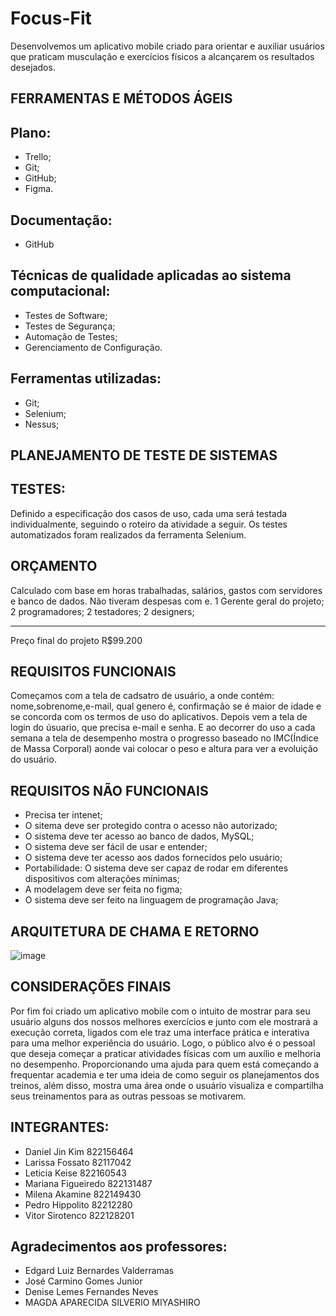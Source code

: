 # Focus-Fit

Desenvolvemos um aplicativo mobile criado para orientar e auxiliar usuários que praticam musculação e exercícios físicos a alcançarem os resultados desejados.

## FERRAMENTAS E MÉTODOS ÁGEIS
## Plano:

- Trello;
- Git;
- GitHub;
- Figma.

## Documentação:
- GitHub

## Técnicas de qualidade aplicadas ao sistema computacional:

- Testes de Software;
- Testes de Segurança;
- Automação de Testes;
- Gerenciamento de Configuração.

## Ferramentas utilizadas:

- Git;
- Selenium;
- Nessus;

## PLANEJAMENTO DE TESTE DE SISTEMAS
## TESTES:
 Definido a especificação dos casos de uso, cada uma será testada individualmente, seguindo o roteiro da atividade a seguir.
Os testes automatizados foram realizados da ferramenta Selenium.

## ORÇAMENTO
Calculado com base em horas trabalhadas, salários, gastos com servidores e banco de dados. Não tiveram despesas com e.
1 Gerente geral do projeto;
2 programadores;
2 testadores;
2 designers; 
___________
Preço final do projeto R$99.200

## REQUISITOS FUNCIONAIS
 Começamos com a tela de cadsatro de usuário, a onde contém: nome,sobrenome,e-mail, qual genero é, confirmação se é maior de idade e se concorda com os termos de uso do aplicativos.
Depois vem a tela de login do úsuario, que precisa e-mail e senha. E ao decorrer do uso a cada semana a tela de desempenho mostra o progresso baseado no IMC(Índice de Massa Corporal) aonde vai colocar o peso e altura para ver a evoluição do usuário.

## REQUISITOS NÃO FUNCIONAIS
- Precisa ter intenet;
- O sitema deve ser protegido contra o acesso não autorizado;
- O sistema deve ter acesso ao banco de dados, MySQL;
- O sistema deve ser fácil de usar e entender;
- O sistema deve ter acesso aos dados fornecidos pelo usuário; 
- Portabilidade: O sistema deve ser capaz de rodar em diferentes dispositivos com alterações mínimas; 
- A modelagem deve ser feita no figma;
- O sistema deve ser feito na linguagem de programação Java;

## ARQUITETURA DE CHAMA E RETORNO
![image](https://github.com/Lafossato/Focus-Fit/assets/92603640/68e863af-4344-45e3-b014-f72e4e47a047)

## CONSIDERAÇÕES FINAIS
 Por fim foi criado um aplicativo mobile com o intuito de mostrar para seu usuário alguns dos nossos melhores exercícios e junto com ele mostrará a execução correta, ligados com ele traz uma interface prática e interativa para uma melhor experiência do usuário. Logo, o público alvo é o pessoal que deseja começar a praticar atividades físicas com um auxílio e melhoria no desempenho.
Proporcionando uma ajuda para quem está começando a frequentar academia e ter uma ideia de como seguir os planejamentos dos treinos, além disso, mostra uma área onde o usuário visualiza e compartilha seus treinamentos para as outras pessoas se motivarem.

## INTEGRANTES:
- Daniel Jin Kim 822156464
- Larissa Fossato 82117042
- Leticia Keise 822160543
- Mariana Figueiredo 822131487
- Milena Akamine 822149430
- Pedro Hippolito 82212280
- Vitor Sirotenco 822128201

## Agradecimentos aos professores:

- Edgard Luiz Bernardes Valderramas
- José Carmino Gomes Junior
- Denise Lemes Fernandes Neves
- MAGDA APARECIDA SILVERIO MIYASHIRO

